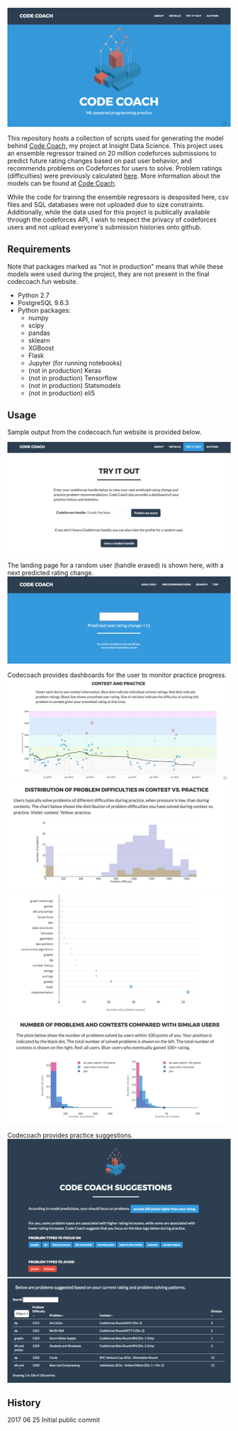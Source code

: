 
![](/screenshots/01_home.png)

This repository hosts a collection of scripts used for generating the model behind [Code Coach](codecoach.fun), my project at Insight Data Science. This project uses an ensemble regressor trained on 20 million codeforces submissions to predict future rating changes based on past user behavior, and recommends problems on Codeforces for users to solve. Problem ratings (difficulties) were previously calculated [here](https://github.com/yjiao/codeforces-api). More information about the models can be found at [Code Coach](http://codecoach.fun).


While the code for training the ensemble regressors is desposited here, csv files and SQL databases were not uploaded due to size constraints. Additionally, while the data used for this project is publically available through the codeforces API, I wish to respect the privacy of codeforces users and not upload everyone's submission histories onto github.



## Requirements
Note that packages marked as "not in production" means that while these models were used during the project, they are not present in the final codecoach.fun website.

- Python 2.7
- PostgreSQL 9.6.3
- Python packages:
	- numpy
	- scipy
	- pandas
	- sklearn
	- XGBoost
	- Flask
	- Jupyter (for running notebooks)
	- (not in production) Keras
	- (not in production) Tensorflow
	- (not in production) Statsmodels
	- (not in production) eli5


## Usage
Sample output from the codecoach.fun website is provided below.

![](https://github.com/yjiao/codeforces_predict/blob/master/screenshots/02a_search.png)

The landing page for a random user (handle erased) is shown here, with a next predicted rating change.
![](https://github.com/yjiao/codeforces_predict/blob/master/screenshots/02b_ratingchange.png)

Codecoach provides dashboards for the user to monitor practice progress.
![](https://github.com/yjiao/codeforces_predict/blob/master/screenshots/03_rating_history.png)
![](https://github.com/yjiao/codeforces_predict/blob/master/screenshots/04_practice_v_contest.png)
![](https://github.com/yjiao/codeforces_predict/blob/master/screenshots/05_tags.png)
![](https://github.com/yjiao/codeforces_predict/blob/master/screenshots/06_compare.png)

Codecoach provides practice suggestions.
![](https://github.com/yjiao/codeforces_predict/blob/master/screenshots/07_suggest.png)
![](https://github.com/yjiao/codeforces_predict/blob/master/screenshots/08_suggest.png)


## History
2017 06 25 Initial public commit